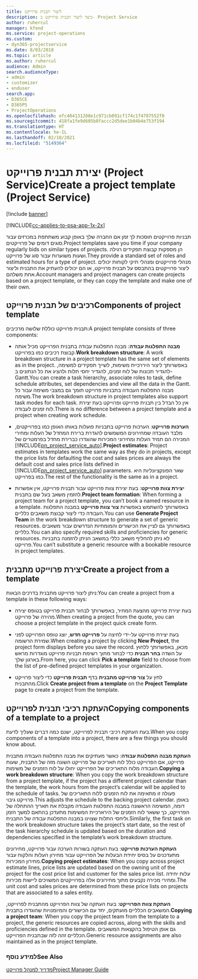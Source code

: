 ```yaml
---
title: ליצור תבנית פרוייקט
description: כיצד ליצור תבנית פרוייקט ב- Project Service
author: ruhercul
manager: kfend
ms.service: project-operations
ms.custom:
- dyn365-projectservice
ms.date: 8/03/2018
ms.topic: article
ms.author: ruhercul
audience: Admin
search.audienceType:
- admin
- customizer
- enduser
search.app:
- D365CE
- D365PS
- ProjectOperations
ms.openlocfilehash: efc404131208e1c971cb091cf174c1f4707552f0
ms.sourcegitcommit: 418fa1fe9d605b8faccc2d5dee1b04b4e753f194
ms.translationtype: HT
ms.contentlocale: he-IL
ms.lasthandoff: 02/10/2021
ms.locfileid: "5149364"
---
```

# <a name="create-a-project-template-project-service"></a><span data-ttu-id="10684-103">יצירת תבנית פרוייקט (Project Service)</span><span class="sxs-lookup"><span data-stu-id="10684-103">Create a project template (Project Service)</span></span>

[!include [banner](../includes/psa-now-project-operations.md)]

[!INCLUDE[cc-applies-to-psa-app-1x-2x](../includes/cc-applies-to-psa-app-1x-2x.md)]

<span data-ttu-id="10684-104">תבניות פרוייקטים חוסכות לך זמן אם החברה שלך באופן קבוע משתתפת במכרזים עבור סוגים דומים של פרוייקטים.</span><span class="sxs-lookup"><span data-stu-id="10684-104">Project templates save you time if your company regularly bids on similar types of projects.</span></span> <span data-ttu-id="10684-105">הן מספקות קבוצת תפקידים רגילה ושעות משוערות‬ עבור סוג של פרוייקט.</span><span class="sxs-lookup"><span data-stu-id="10684-105">They provide a standard set of roles and estimated hours for a type of project.</span></span> <span data-ttu-id="10684-106">מנהלי פרוייקטים ומנהלי תיקי לקוחות יכולים ליצור פרוייקטים בהתבסס על תבנית פרוייקט, או הם יכולים להעתיק את התבנית וליצור אחת משלהם.</span><span class="sxs-lookup"><span data-stu-id="10684-106">Account managers and project managers can create projects based on a project template, or they can copy the template and make one of their own.</span></span>  
  
## <a name="components-of-project-template"></a><span data-ttu-id="10684-107">רכיבים של תבנית פרוייקט</span><span class="sxs-lookup"><span data-stu-id="10684-107">Components of project template</span></span>
 <span data-ttu-id="10684-108">תבנית פרוייקט כוללת שלושה מרכיבים:</span><span class="sxs-lookup"><span data-stu-id="10684-108">A project template consists of three components:</span></span>  
  
- <span data-ttu-id="10684-109">**מבנה התפלגות עבודה**: מבנה התפלגות עבודה בתבנית הפרוייקט מכיל אותה קבוצת רכיבים כמו בפרוייקט.</span><span class="sxs-lookup"><span data-stu-id="10684-109">**Work breakdown structure**: A work breakdown structure in a project template has the same set of elements as in the project.</span></span> <span data-ttu-id="10684-110">באפשרותך ליצור היררכיית משימות, לשייך תפקידים למשימה, להגדיר תכונות של לוח זמנים, להגדיר יחסי תלות ולהציג את כל הנתונים ב- Gantt.</span><span class="sxs-lookup"><span data-stu-id="10684-110">You can create a task hierarchy, associate roles to task, define schedule attributes, set dependencies and view all the data in the Gantt.</span></span> <span data-ttu-id="10684-111">מבנה התפלגות העבודה בתבניות פרוייקט תומך גם במצבי משימה עבור כל משימה.</span><span class="sxs-lookup"><span data-stu-id="10684-111">The work breakdown structure in project templates also support task modes for each task.</span></span> <span data-ttu-id="10684-112">אין כל הבדל בין תבנית פרוייקט ופרוייקט בעת יצירת לוח זמנים לעבודה.</span><span class="sxs-lookup"><span data-stu-id="10684-112">There is no difference between a project template and a project when creating work schedule.</span></span>  
  
- <span data-ttu-id="10684-113">**הערכות פרוייקט**: הערכות פרוייקט בתבניות פועלות באותו האופן כמו בפרוייקטים, מלבד העובדה שמחירונים המשמשים להגדרת ברירת המחדל של העלות ומחירי המכירה הם תמיד העלות ומחירוני המכירות שהוגדרו כברירת מחדל בפרמטרים של [!INCLUDE[pn_project_service_auto](../includes/pn-project-service-auto.md)].</span><span class="sxs-lookup"><span data-stu-id="10684-113">**Project estimates**: Project estimates in templates work the same way as they do in projects, except the price lists for defaulting the cost and sales prices are always the default cost and sales price lists defined in [!INCLUDE[pn_project_service_auto](../includes/pn-project-service-auto.md)] parameters.</span></span> <span data-ttu-id="10684-114">שאר הפונקציונליות היא כמו בפרוייקט.</span><span class="sxs-lookup"><span data-stu-id="10684-114">The rest of the functionality is the same as in a project.</span></span>  
  
- <span data-ttu-id="10684-115">**יצירת צוות פרוייקט**: בעת יצירת צוות פרוייקט עבור תבנית פרוייקט, אין אפשרות להזמין משאב בעל שם בתבנית.</span><span class="sxs-lookup"><span data-stu-id="10684-115">**Project team formation**: When forming a project team for a project template, you can’t book a named resource in a template.</span></span> <span data-ttu-id="10684-116">באפשרותך להשתמש באפשרות **צור צוות פרוייקט** במבנה התפלגות העבודה כדי ליצור קבוצת משאבים כלליים.</span><span class="sxs-lookup"><span data-stu-id="10684-116">You can use **Generate Project Team** in the work breakdown structure to generate a set of generic resources.</span></span> <span data-ttu-id="10684-117">באפשרותך גם לציין את הכישורים והמומחיות הנדרשים עבור משאבים כלליים.</span><span class="sxs-lookup"><span data-stu-id="10684-117">You can also specify required skills and proficiencies for generic resources.</span></span> <span data-ttu-id="10684-118">לא ניתן להחליף משאב כללי במשאב הניתן להזמנה בתבניות פרוייקט.</span><span class="sxs-lookup"><span data-stu-id="10684-118">You can’t substitute a generic resource with a bookable resource in project templates.</span></span>  
  
## <a name="create-a-project-from-a-template"></a><span data-ttu-id="10684-119">יצירת פרוייקט מתבנית</span><span class="sxs-lookup"><span data-stu-id="10684-119">Create a project from a template</span></span>  
 <span data-ttu-id="10684-120">ניתן ליצור פרוייקט מתבנית בדרכים הבאות:</span><span class="sxs-lookup"><span data-stu-id="10684-120">You can create a project from a template in these following ways:</span></span>  
  
-   <span data-ttu-id="10684-121">בעת יצירת פרוייקט מהצעת המחיר, באפשרותך לבחור תבנית פרוייקט בטופס יצירה מהירה של פרוייקט.</span><span class="sxs-lookup"><span data-stu-id="10684-121">When creating a project from the quote, you can choose a project template in the project quick create form.</span></span>  
  
-   <span data-ttu-id="10684-122">בעת יצירת פרוייקט על-ידי לחיצה על **פרוייקט חדש**, יוצג טופס הפרוייקט לפני שמירת הרשומה.</span><span class="sxs-lookup"><span data-stu-id="10684-122">When creating a project by clicking **New Project**, the project form displays before you save the record.</span></span> <span data-ttu-id="10684-123">מכאן, באפשרותך ללחוץ על השדה **בחר תבנית** כדי לבחור מתוך רשימת תבניות פרוייקט מוגדרות מראש בארגון שלך.</span><span class="sxs-lookup"><span data-stu-id="10684-123">From here, you can click **Pick a template** field to choose from the list of pre-defined project templates in your organization.</span></span>  
  
-   <span data-ttu-id="10684-124">לחץ על **צור פרוייקט מתבנית** בדף **תבנית פרוייקט** כדי ליצור פרוייקט מהתבנית.</span><span class="sxs-lookup"><span data-stu-id="10684-124">Click **Create project from a template** on the **Project Template** page to create a project from the template.</span></span>  
  
## <a name="copying-components-of-a-template-to-a-project"></a><span data-ttu-id="10684-125">העתקת רכיבי תבנית לפרוייקט</span><span class="sxs-lookup"><span data-stu-id="10684-125">Copying components of a template to a project</span></span>  
 <span data-ttu-id="10684-126">בעת העתקת רכיבי תבנית לפרוייקט, ישנם כמה דברים שעליך לדעת.</span><span class="sxs-lookup"><span data-stu-id="10684-126">When you copy components of a template into a project, there are a few things you should know about.</span></span>  
  
 <span data-ttu-id="10684-127">**העתקת מבנה התפלגות עבודה**: כאשר מעתיקים את מבנה התפלגות העבודה מתבנית פרוייקט, אם הפרוייקט כולל לוח תאריכים של פרוייקט השונה מזה של התבנית, שעות העבודה מלוח התאריכים של הפרוייקט יחולו על לוח הזמנים של משימות.</span><span class="sxs-lookup"><span data-stu-id="10684-127">**Copying a work breakdown structure**: When you copy the work breakdown structure from a project template, if the project has a different project calendar than the template, the work hours from the project’s calendar will be applied to the schedule of tasks.</span></span> <span data-ttu-id="10684-128">פעולה זו מתאימה את לוח הזמנים ללוח התאריכים של פרוייקט גיבוי.</span><span class="sxs-lookup"><span data-stu-id="10684-128">This adjusts the schedule to the backing project calendar.</span></span> <span data-ttu-id="10684-129">באופן דומה, המשימה הראשונה במבנה התפלגות העבודה מקבלת את תאריך ההתחלה של הפרוייקט, כך ששאר לוח הזמנים של הירארכיית המשימות מתעדכן בהתאם למשך הזמן וליחסי התלות שצוינו במבנה התפלגות עבודה של התבנית.</span><span class="sxs-lookup"><span data-stu-id="10684-129">Similarly, the first task on the work breakdown structure takes the project’s start date, so the rest of the task hierarchy schedule is updated based on the duration and dependencies specified in the template’s work breakdown structure.</span></span>  
  
 <span data-ttu-id="10684-130">**העתקת הערכות פרוייקט**: בעת העתקה בשורות הערכה עבור פרוייקט, מחירונים מתעדכנים על בסיס יחידת הבעלות של הפרוייקט עבור מחירון העלות והלקוח עבור מחירון המכירות.</span><span class="sxs-lookup"><span data-stu-id="10684-130">**Copying project estimates**: When you copy across project estimate lines, price lists are updated based on the owning unit of the project for the cost price list and customer for the sales price list.</span></span> <span data-ttu-id="10684-131">עלות יחידה ומחירי מכירה נקבעים מתוך מחירונים אלה בפרוייקטים המשויכים ליישות מכירות.</span><span class="sxs-lookup"><span data-stu-id="10684-131">The unit cost and sales prices are determined from these price lists on projects that are associated to a sales entity.</span></span>  
  
 <span data-ttu-id="10684-132">**העתקת צוות הפרוייקט**: בעת העתקה של צוות הפרוייקט מהתבנית לפרוייקט, המשאבים הכלליים מועתקים, יחד עם הכישורים והמיומנויות שהוגדרו בתבנית.</span><span class="sxs-lookup"><span data-stu-id="10684-132">**Copying a project team**: When you copy the project team from the template to a project, the generic resources are copied across, along with the skills and proficiencies defined in the template.</span></span> <span data-ttu-id="10684-133">גם אופן הטיפול בהקצאות המשאבים הכלליים זהה לזה שבתבנית הפרוייקט.</span><span class="sxs-lookup"><span data-stu-id="10684-133">Generic resource assignments are also maintained as in the project template.</span></span>  
  
### <a name="see-also"></a><span data-ttu-id="10684-134">למידע נוסף</span><span class="sxs-lookup"><span data-stu-id="10684-134">See Also</span></span>  
 [<span data-ttu-id="10684-135">מדריך למנהל פרוייקט</span><span class="sxs-lookup"><span data-stu-id="10684-135">Project Manager Guide</span></span>](../psa/project-manager-guide.md)
